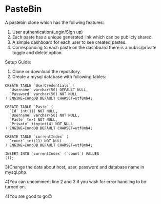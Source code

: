 # PasteBin
A pastebin clone which has the follwing features:
1. User authentication(Login/Sign up)
2. Each paste has a unique generated link which can be publicly shared.
3. A simple dashboard for each user to see created pastes.
4. Corresponding to each paste on the dashboard there is a public/private toggle and delete option.

Setup Guide:
1) Clone or download the repository.
2) Create a mysql database with following tables:
```
CREATE TABLE `UserCredentials` (
  `Username` varchar(50) DEFAULT NULL,
  `Password` varchar(50) NOT NULL
) ENGINE=InnoDB DEFAULT CHARSET=utf8mb4;

CREATE TABLE `Paste` (
  `Id` int(11) NOT NULL,
  `Username` varchar(50) NOT NULL,
  `Paste` text NOT NULL,
  `Private` tinyint(4) NOT NULL
) ENGINE=InnoDB DEFAULT CHARSET=utf8mb4;

CREATE TABLE `currentIndex` (
  `count` int(11) NOT NULL
) ENGINE=InnoDB DEFAULT CHARSET=utf8mb4;

INSERT INTO `currentIndex` (`count`) VALUES
(1);
```
3)Change the data about host, user, password and database name in mysql.php

4)You can uncomment line 2 and 3 if you wish for error handling to be turned on.

4)You are good to go:wink:
